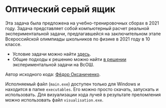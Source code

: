 # Оптический серый ящик

Эта задача была предложена на учебно-тренировочных сборах в 2021 году. Задача представляет собой компьютерный расчет реальной экспериментальной задачи, предлагавшейся на заключительном этапе Всероссийской олимпиады школьников по физике в 2021 году в 10 классе.
* Условие задачи можно найти [здесь](https://pho.rs/p/1329).
* Общие подходы к решению можно найти [в решении](https://pho.rs/p/254/s) экспериментальной задачи на ВсОШ.

Автор исходного кода: [Фёдор Оксаниченко](https://github.com/OksanichenkoFedor).

Исполняемый файл (``main.exe``) доступен только для Windows и находится в папке ``executables``. Его можно просто скачать, запускать и использовать. Для визуализации хода лучей в результате преломления можно использовать файл ``visualisation.exe``.